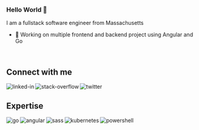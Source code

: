 ### Hello World 👋
I am a fullstack software engineer from Massachusetts
- 🔭 Working on multiple frontend and backend project using Angular and Go

<br>

## Connect with me

[<img align="left" alt="linked-in" src="https://img.shields.io/badge/linkedin-%230077B5.svg?&style=for-the-badge&logo=linkedin&logoColor=white" />](https://www.linkedin.com/in/kyle-gibbons/)
[<img align="left" alt="stack-overflow" src="https://img.shields.io/badge/stack%20overflow-FE7A16?logo=stack-overflow&logoColor=white&style=for-the-badge" />](https://stackoverflow.com/users/21958/kyle-gibbons)
[<img align="left" alt="twitter" src="https://img.shields.io/badge/twitter-%231DA1F2.svg?&style=for-the-badge&logo=twitter&logoColor=white" />](https://twitter.com/_kylegibbons)

<br>

## Expertise

<img align="left" alt="go" src="https://img.shields.io/badge/go%20-%2320232a.svg?&style=for-the-badge&logo=go" />
<img align="left" alt="angular" src="https://img.shields.io/badge/angular%20-%2320232a.svg?&style=for-the-badge&logo=angular&logoColor=red" />
<img align="left" alt="sass" src="https://img.shields.io/badge/sass%20-%2320232a.svg?&style=for-the-badge&logo=sass" />
<img align="left" alt="kubernetes" src="https://img.shields.io/badge/kuberentes%20-%2320232a.svg?&style=for-the-badge&logo=kubernetes" />
<img align="left" alt="powershell" src="https://img.shields.io/badge/powershell%20-%2320232a.svg?&style=for-the-badge&logo=powershell" />

<!---
<img align="left" alt="spring" src="https://img.shields.io/badge/spring%20-%236DB33F.svg?&style=for-the-badge&logo=spring&logoColor=white" />
<img align="left" alt="spring" src="https://img.shields.io/badge/spring%20-%236DB33F.svg?&style=for-the-badge&logo=spring&logoColor=white" />
<img align="left" alt="spring" src="https://img.shields.io/badge/spring%20-%236DB33F.svg?&style=for-the-badge&logo=spring&logoColor=white" />
<img align="left" alt="spring" src="https://img.shields.io/badge/spring%20-%236DB33F.svg?&style=for-the-badge&logo=spring&logoColor=white" />
<img align="left" alt="spring" src="https://img.shields.io/badge/spring%20-%236DB33F.svg?&style=for-the-badge&logo=spring&logoColor=white" />
<br>
<br>--->

<!---
kylegibbons/kylegibbons is a ✨ special ✨ repository because its `README.md` (this file) appears on your GitHub profile.
You can click the Preview link to take a look at your changes.
--->
